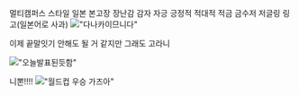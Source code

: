 멀티캠퍼스
스타일
일본
본고장
장난감
감자
자긍
긍정적
적대적
적금
금수저
저글링
링고(일본어로 사과)
!["다나카이므니다"](https://img.insight.co.kr/static/2022/11/16/700/img_20221116141626_18120aqn.webp)

이제 끝말잇기 안해도 될 거 같지만 그래도 고라니

!["오늘발표된듯함"](https://w.namu.la/s/517e23973883f554f13ec4fe494a8ceb3e4f82c6e2ef0988f5c7c18bcd3b89133f3901010c8ff1f016a54d4020dc045aa6e4bb7abbfd919c8ec48365369291ec09d1efda5eabd131fd4118cf4e991dd1ebc84171bced745051f37f8021e6aa7508b51005ce08ddbb7dc5017e52509a50)

니뽄!!!!
!["월드컵 우승 가즈아"](https://pds.joongang.co.kr/news/component/htmlphoto_mmdata/202212/02/11e71a50-1209-4025-b639-32dc419cd120.jpg)